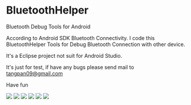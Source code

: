 # BluetoothHelper
Bluetooth Debug Tools for Android

According to Android SDK Bluetooth Connectivity. I code this BluetoothHelper
Tools for Debug Bluetooth Connection with other device.

It's a Eclipse project not suit for Android Studio.

It's just for test, if have any bugs please send mail to tangpan09@gmail.com

Have fun

![](http://img.blog.csdn.net/20140517194405578?watermark/2/text/aHR0cDovL2Jsb2cuY3Nkbi5uZXQvbXJfcmFwdG9y/font/5a6L5L2T/fontsize/400/fill/I0JBQkFCMA==/dissolve/70/gravity/Center)
![](http://img.blog.csdn.net/20140517194436984?watermark/2/text/aHR0cDovL2Jsb2cuY3Nkbi5uZXQvbXJfcmFwdG9y/font/5a6L5L2T/fontsize/400/fill/I0JBQkFCMA==/dissolve/70/gravity/Center)
![](http://img.blog.csdn.net/20140517194436984?watermark/2/text/aHR0cDovL2Jsb2cuY3Nkbi5uZXQvbXJfcmFwdG9y/font/5a6L5L2T/fontsize/400/fill/I0JBQkFCMA==/dissolve/70/gravity/Center)
![](http://img.blog.csdn.net/20140517194519015?watermark/2/text/aHR0cDovL2Jsb2cuY3Nkbi5uZXQvbXJfcmFwdG9y/font/5a6L5L2T/fontsize/400/fill/I0JBQkFCMA==/dissolve/70/gravity/Center)
![](http://img.blog.csdn.net/20140517194619828?watermark/2/text/aHR0cDovL2Jsb2cuY3Nkbi5uZXQvbXJfcmFwdG9y/font/5a6L5L2T/fontsize/400/fill/I0JBQkFCMA==/dissolve/70/gravity/Center)
![](http://img.blog.csdn.net/20140517194806250?watermark/2/text/aHR0cDovL2Jsb2cuY3Nkbi5uZXQvbXJfcmFwdG9y/font/5a6L5L2T/fontsize/400/fill/I0JBQkFCMA==/dissolve/70/gravity/Center)



